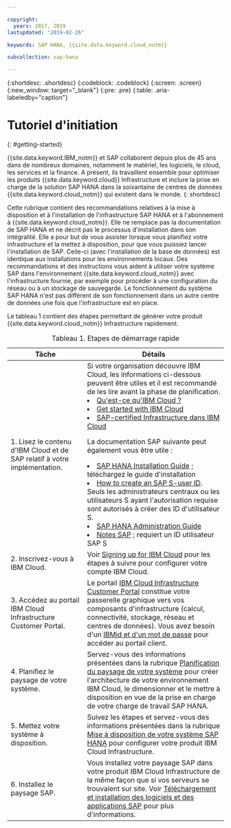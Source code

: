 ```yaml
---

copyright:
  years: 2017, 2019
lastupdated: "2019-02-26"

keywords: SAP HANA, {{site.data.keyword.cloud_notm}}

subcollection: sap-hana

---
```


{:shortdesc: .shortdesc}
{:codeblock: .codeblock}
{:screen: .screen}
{:new_window: target="_blank"}
{:pre: .pre}
{:table: .aria-labeledby="caption"}

# Tutoriel d'initiation
{: #getting-started}

{{site.data.keyword.IBM_notm}} et SAP collaborent depuis plus de 45 ans dans de nombreux domaines, notamment le matériel, les logiciels, le cloud, les services et la finance. A présent, ils travaillent ensemble pour optimiser les produits {{site.data.keyword.cloud}} Infrastructure et inclure la prise en charge de la solution SAP HANA dans la soixantaine de centres de données {{site.data.keyword.cloud_notm}} qui existent dans le monde.
{: shortdesc}

Cette rubrique contient des recommandations relatives à la mise à disposition et à l'installation de l'infrastructure SAP HANA et à l'abonnement à {{site.data.keyword.cloud_notm}}. Elle ne remplace pas la documentation de SAP HANA et ne décrit pas le processus d'installation dans son intégralité. Elle a pour but de vous assister lorsque vous planifiez votre infrastructure et la mettez à disposition, pour que vous puissiez lancer l'installation de SAP. Celle-ci (avec l'installation de la base de données) est identique aux installations pour les environnements locaux. Des recommandations et des instructions vous aident à utiliser votre système SAP dans l'environnement {{site.data.keyword.cloud_notm}} avec l'infrastructure fournie, par exemple pour procéder à une configuration du réseau ou à un stockage de sauvegarde. Le fonctionnement du système SAP HANA n'est pas différent de son fonctionnement dans un autre centre de données une fois que l'infrastructure est en place.

Le tableau 1 contient des étapes permettant de générer votre produit {{site.data.keyword.cloud_notm}} Infrastructure rapidement.
<table>
   <CAPTION>Tableau 1. Etapes de démarrage rapide</CAPTION>
   <THEAD>
   <TR>
   <th>Tâche</th>
   <th>Détails</th>
   </TR>
   </THEAD>
   <TBODY>
   <tr>
   <td>1. Lisez le contenu d'IBM Cloud et de SAP relatif à votre implémentation.</td>
   <td>Si votre organisation découvre IBM Cloud, les informations ci-dessous peuvent être utiles et il est recommandé de les lire avant la phase de planification.
   <li><a href="https://ibm.com/cloud-computing/">Qu'est-ce qu'IBM Cloud ?</a></li>
   <li><a href="https://ibm.com/cloud/get-started">Get started with IBM Cloud</a></li>
   <li><a href="https://www.ibm.com/cloud/bare-metal-servers/sap">SAP-certified Infrastructure dans IBM Cloud</a></li>

   La documentation SAP suivante peut également vous être utile :     
   <li><a href="https://www.sap.com/products/hana/implementation/resources.html">SAP HANA Installation Guide</a> ; téléchargez le guide d'installation</li>
  <li><a href="https://www.youtube.com/watch?v=4wICiRTP8u0/">How to create an SAP S-user ID</a>. Seuls les administrateurs centraux ou les utilisateurs S ayant l'autorisation requise sont autorisés à créer des ID d'utilisateur S.</li>
   <li><a href="https://help.sap.com/hana/SAP_HANA_Administration_Guide_en.pdf">SAP HANA Administration Guide</a></li>
   <li><a href="https://support.sap.com">Notes SAP</a> ; requiert un ID utilisateur SAP S</li>
   <tr>
   <td>2. Inscrivez-vous à IBM Cloud.</td>
   <td>Voir <a href="https://cloud.ibm.com/docs/account?topic=account-signup#signing-up-for-ibm-cloud">Signing up for IBM Cloud</a> pour les étapes à suivre pour configurer votre compte IBM Cloud.</td>
 <tr>
   <td>3. Accédez au portail IBM Cloud Infrastructure Customer Portal.</td>
   <td>Le portail <a href="https://control.softlayer.com">IBM Cloud Infrastructure Customer Portal</a> constitue votre passerelle graphique vers vos composants d'infrastructure (calcul, connectivité, stockage, réseau et centres de données). Vous avez besoin d'un <a href="https://console.bluemix.net/docs/customer-portal?topic=customer-portal-getting-started#getting-started">IBMid et d'un mot de passe</a> pour accéder au portail client.</td>
   <tr>
   <td>4. Planifiez le paysage de votre système.</td>
   <td>Servez-vous des informations présentées dans la rubrique <a href="sap-hana?topic=sap-hana-planning-your-system-landscape#planning-your-system-landscape">Planification du paysage de votre système</a> pour créer l'architecture de votre environnement IBM Cloud, le dimensionner et le mettre à disposition en vue de la prise en charge de votre charge de travail SAP HANA.</td>  
 <tr>
   <td>5. Mettez votre système à disposition.</td>
   <td>Suivez les étapes et servez-vous des informations présentées dans la rubrique <a href="sap-hana?topic=sap-hana-provision_environment#provision_environment">Mise à disposition de votre système SAP HANA</a> pour configurer votre produit IBM Cloud Infrastructure.</td>
   <tr>
   <td>6. Installez le paysage SAP.</td>
   <td>Vous installez votre paysage SAP dans votre produit IBM Cloud Infrastructure de la même façon que si vos serveurs se trouvaient sur site. Voir <a href="sap-hana?topic=sap-hana-install_sap#install_sap">Téléchargement et installation des logiciels et des applications SAP</a> pour plus d'informations.</td>
   </td>
   </tr>
   </TBODY>
   </table>
